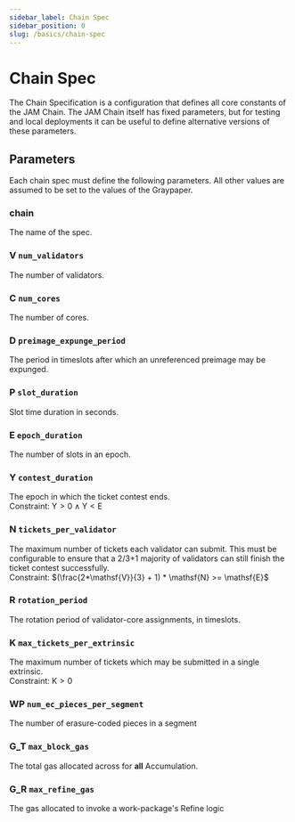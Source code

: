 ```yaml
---
sidebar_label: Chain Spec
sidebar_position: 0
slug: /basics/chain-spec
---
```


# Chain Spec

The Chain Specification is a configuration that defines all core constants of the JAM Chain. The JAM Chain itself has fixed parameters, but for testing and local deployments it can be useful to define alternative versions of these parameters.

## Parameters

Each chain spec must define the following parameters. All other values are assumed to be set to the values of the Graypaper.

### chain

The name of the spec.

### V `num_validators`

The number of validators.

### C `num_cores`

The number of cores.

### D `preimage_expunge_period`

The period in timeslots after which an unreferenced preimage may be expunged.

### P `slot_duration`

Slot time duration in seconds.

### E `epoch_duration`

The number of slots in an epoch.

### Y `contest_duration`

The epoch in which the ticket contest ends.  
Constraint: $\mathsf{Y} > 0 \land \mathsf{Y} < \mathsf{E}$

### N `tickets_per_validator`

The maximum number of tickets each validator can submit. This must be configurable to ensure that a 2/3+1 majority of validators can still finish the ticket contest successfully.  
Constraint: $(\frac{2*\mathsf{V}}{3} + 1) * \mathsf{N} >= \mathsf{E}$

### R `rotation_period`

The rotation period of validator-core assignments, in timeslots.

### K `max_tickets_per_extrinsic`

The maximum number of tickets which may be submitted in a single extrinsic.  
Constraint: $\mathsf{K} > 0$

### WP `num_ec_pieces_per_segment`

The number of erasure-coded pieces in a segment

### G_T `max_block_gas`

The total gas allocated across for **all** Accumulation.

### G_R `max_refine_gas`

The gas allocated to invoke a work-package's Refine logic
